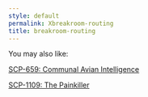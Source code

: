 ```yaml
---
style: default
permalink: Xbreakroom-routing
title: breakroom-routing
---
```

You may also like:

[SCP-659: Communal Avian Intelligence](http://scp-wiki.net/scp-659)

[SCP-1109: The Painkiller](http://scp-wiki.net/scp-1109)

